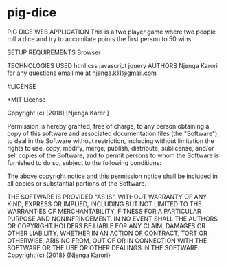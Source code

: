 # pig-dice
PIG DICE WEB APPLICATION
This is a two player game where two people roll a dice and try to accumilate points the first person to 50 wins

SETUP REQUIREMENTS
Browser

TECHNOLOGIES USED
html
css
javascript
jquery
AUTHORS
Njenga Karori for any questions email me at njenga.k11@gmail.com

#LICENSE

*MIT License

Copyright (c) [2018] [Njenga Karori]

Permission is hereby granted, free of charge, to any person obtaining a copy of this software and associated documentation files (the "Software"), to deal in the Software without restriction, including without limitation the rights to use, copy, modify, merge, publish, distribute, sublicense, and/or sell copies of the Software, and to permit persons to whom the Software is furnished to do so, subject to the following conditions:

The above copyright notice and this permission notice shall be included in all copies or substantial portions of the Software.

THE SOFTWARE IS PROVIDED "AS IS", WITHOUT WARRANTY OF ANY KIND, EXPRESS OR IMPLIED, INCLUDING BUT NOT LIMITED TO THE WARRANTIES OF MERCHANTABILITY, FITNESS FOR A PARTICULAR PURPOSE AND NONINFRINGEMENT. IN NO EVENT SHALL THE AUTHORS OR COPYRIGHT HOLDERS BE LIABLE FOR ANY CLAIM, DAMAGES OR OTHER LIABILITY, WHETHER IN AN ACTION OF CONTRACT, TORT OR OTHERWISE, ARISING FROM, OUT OF OR IN CONNECTION WITH THE SOFTWARE OR THE USE OR OTHER DEALINGS IN THE SOFTWARE. Copyright (c) {2018} {Njenga Karori}
